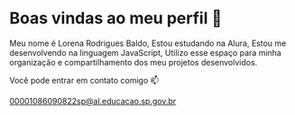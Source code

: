 # Boas vindas ao meu perfil 💙   

Meu nome é Lorena Rodrigues Baldo,
 Estou estudando na Alura,
 Estou me desenvolvendo na linguagem JavaScript,
 Utilizo esse espaço para minha organização e compartilhamento dos meu projetos desenvolvidos.

Você pode entrar em contato comigo 📫

00001086090822sp@al.educacao.sp.gov.br
